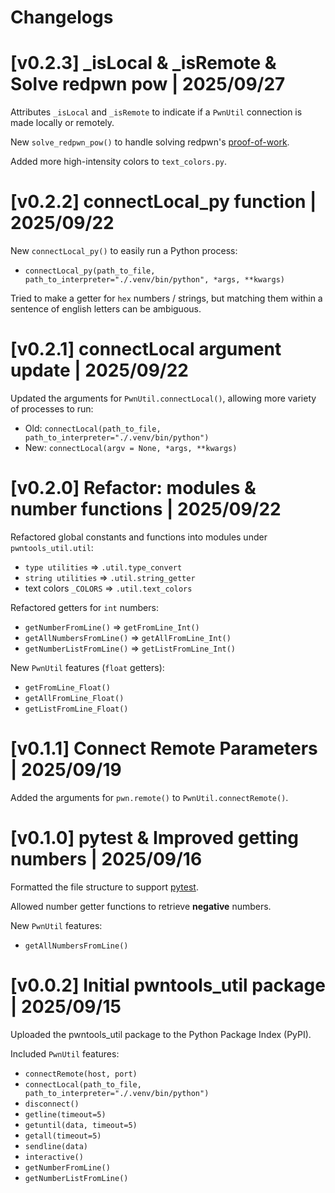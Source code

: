 # Changelogs

# [v0.2.3] _isLocal & _isRemote & Solve redpwn pow | 2025/09/27

Attributes `_isLocal` and `_isRemote` to indicate if a `PwnUtil` connection is made locally or remotely.

New `solve_redpwn_pow()` to handle solving redpwn's [proof-of-work](https://github.com/redpwn/pow).

Added more high-intensity colors to `text_colors.py`.


# [v0.2.2] connectLocal_py function | 2025/09/22

New `connectLocal_py()` to easily run a Python process:
- `connectLocal_py(path_to_file, path_to_interpreter="./.venv/bin/python", *args, **kwargs)`

Tried to make a getter for `hex` numbers / strings, but matching them within a sentence of english letters can be ambiguous.


# [v0.2.1] connectLocal argument update | 2025/09/22

Updated the arguments for `PwnUtil.connectLocal()`, allowing more variety of processes to run:
- Old: `connectLocal(path_to_file, path_to_interpreter="./.venv/bin/python")`
- New: `connectLocal(argv = None, *args, **kwargs)`


# [v0.2.0] Refactor: modules & number functions | 2025/09/22

Refactored global constants and functions into modules under `pwntools_util.util`:
- `type utilities` => `.util.type_convert`
- `string utilities` => `.util.string_getter`
- text colors `_COLORS` => `.util.text_colors`

Refactored getters for `int` numbers:
- `getNumberFromLine()` => `getFromLine_Int()`
- `getAllNumbersFromLine()` => `getAllFromLine_Int()`
- `getNumberListFromLine()` => `getListFromLine_Int()`

New `PwnUtil` features (`float` getters):
- `getFromLine_Float()`
- `getAllFromLine_Float()`
- `getListFromLine_Float()`


# [v0.1.1] Connect Remote Parameters | 2025/09/19

Added the arguments for `pwn.remote()` to `PwnUtil.connectRemote()`.


# [v0.1.0] pytest & Improved getting numbers | 2025/09/16

Formatted the file structure to support [pytest](https://docs.pytest.org/en/stable/index.html).

Allowed number getter functions to retrieve **negative** numbers.

New `PwnUtil` features:
- `getAllNumbersFromLine()`


# [v0.0.2] Initial pwntools_util package | 2025/09/15

Uploaded the pwntools_util package to the Python Package Index (PyPI).

Included `PwnUtil` features:
- `connectRemote(host, port)`
- `connectLocal(path_to_file, path_to_interpreter="./.venv/bin/python")`
- `disconnect()`
- `getline(timeout=5)`
- `getuntil(data, timeout=5)`
- `getall(timeout=5)`
- `sendline(data)`
- `interactive()`
- `getNumberFromLine()`
- `getNumberListFromLine()`
